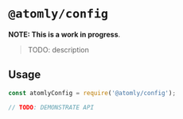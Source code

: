 # `@atomly/config`

**NOTE: This is a work in progress**.

> TODO: description

## Usage

```js
const atomlyConfig = require('@atomly/config');

// TODO: DEMONSTRATE API
```
